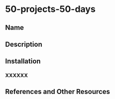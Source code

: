 # 50-projects-50-days

## Name

## Description

## Installation

### XXXXXX

## References and Other Resources